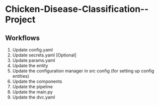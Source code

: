 # Chicken-Disease-Classification--Project


## Workflows

1. Update config.yaml
2. Update secrets.yaml [Optional]
3. Update params.yaml
4. Update the entity
5. Update the configuration manager in src config (for setting up config entities)
6. Update the components
7. Update the pipeline 
8. Update the main.py
9. Update the dvc.yaml